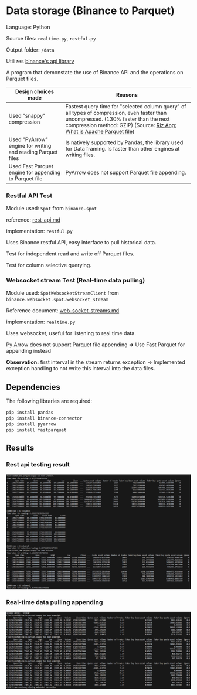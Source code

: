 # Data storage (Binance to Parquet)
Language: Python

Source files: ``realtime.py``, ``restful.py``

Output folder: ``/data``

Utilizes [binance's api library](https://github.com/binance/binance-connector-python/tree/master)

A program that demonstate the use of Binance API and the operations on Parquet files.


| Design choices made | Reasons                |
|---------------------| --------------------- |
| Used "snappy" compression | Fastest query time for "selected column query" of all types of compression, even faster than uncompressed. (130% faster than the next compression method: GZIP) (Source: [Riz Ang: What is Apache Parquet file](https://www.youtube.com/watch?v=PaDUxrI6ThA))|
| Used "PyArrow" engine for writing and reading Parquet files | Is natively supported by Pandas, the library used for Data framing. Is faster than other engines at writing files.|
| Used Fast Parquet engine for appending to Parquet file | PyArrow does not support Parquet file appending.|

### Restful API Test

Module used: ``Spot`` from ``binance.spot`` 

reference: [rest-api.md](https://github.com/binance/binance-spot-api-docs/blob/master/rest-api.md)

implementation: ``restful.py``

Uses Binance restful API, easy interface to pull historical data.

Test for independent read and write off Parquet files.

Test for column selective querying.

### Websocket stream Test (Real-time data pulling)

Module used: ``SpotWebsocketStreamClient`` from ``binance.websocket.spot.websocket_stream``

Reference document: [web-socket-streams.md](https://github.com/binance/binance-spot-api-docs/blob/master/web-socket-streams.md)

implementation: ``realtime.py``

Uses websocket, useful for listening to real time data.

Py Arrow does not support Parquet file appending => Use Fast Parquet for appending instead

**Observation:** first interval in the stream returns exception => Implemented exception handling to not write this interval into the data files. 


## Dependencies
The following libraries are required:
```
pip install pandas 
pip install binance-connector
pip install pyarrow
pip install fastparquet
```

## Results

### Rest api testing result

![tables from reading the Parquet files](/resource/Screenshot%202024-03-12%20030955.png)

### Real-time data pulling appending

![tables showing data progression](/resource/Screenshot%202024-03-14%20112909.png)